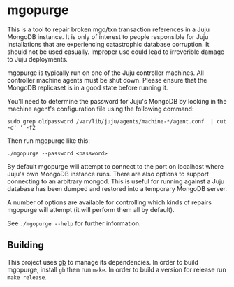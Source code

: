 # mgopurge

This is a tool to repair broken mgo/txn transaction references in a
Juju MongoDB instance. It is only of interest to people responsible
for Juju installations that are experiencing catastrophic database
corruption. It should not be used casually. Improper use could lead to
irreverible damage to Juju deployments.

mgopurge is typically run on one of the Juju controller machines. All
controller machine agents must be shut down. Please ensure that the
MongoDB replicaset is in a good state before running it.

You'll need to determine the password for Juju's MongoDB by looking in
the machine agent's configuration file using the following command:

```
sudo grep oldpassword /var/lib/juju/agents/machine-*/agent.conf  | cut -d' ' -f2
```

Then run mgopurge like this:

```
./mgopurge --password <password>
```

By default mgopurge will attempt to connect to the port on localhost
where Juju's own MongoDB instance runs. There are also options to
support connecting to an arbitrary mongod. This is useful for running
against a Juju database has been dumped and restored into a temporary
MongoDB server.

A number of options are available for controlling which kinds of
repairs mgopurge will attempt (it will perform them all by default).

See `./mgopurge --help` for further information.

## Building

This project uses [gb] to manage its dependencies. In order to build
mgopurge, install `gb` then run `make`. In order to build a version
for release run `make release`.

[gb]: https://getgb.io/
